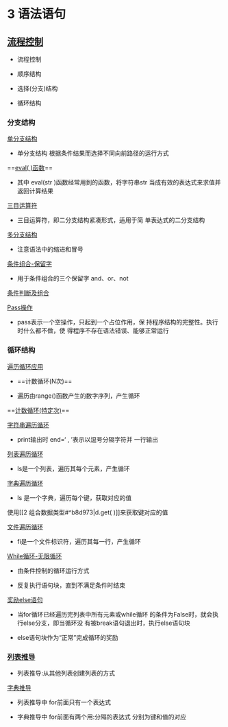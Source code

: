 # 3 语法语句

## [流程控制](x-devonthink-item://ADCD5464-6258-4BA3-A899-14D7461C5EEB?page=1)

-   流程控制
    
-   顺序结构
    
-   选择(分支)结构
    
-   循环结构

### 分支结构
[单分支结构](x-devonthink-item://ADCD5464-6258-4BA3-A899-14D7461C5EEB?page=3)

-   单分支结构 根据条件结果而选择不同向前路径的运行方式

==[eval( )函数](x-devonthink-item://ADCD5464-6258-4BA3-A899-14D7461C5EEB?page=4)==

-   其中 eval(str )函数经常用到的函数，将字符串str 当成有效的表达式来求值并返回计算结果

[三目运算符](x-devonthink-item://ADCD5464-6258-4BA3-A899-14D7461C5EEB?page=7)

-   三目运算符，即二分支结构紧凑形式，适用于简 单表达式的二分支结构

[多分支结构](x-devonthink-item://ADCD5464-6258-4BA3-A899-14D7461C5EEB?page=8)

-   注意语法中的缩进和冒号

[条件组合-保留字](x-devonthink-item://ADCD5464-6258-4BA3-A899-14D7461C5EEB?page=11)

-   用于条件组合的三个保留字 and、or、not

 [条件判断及组合](x-devonthink-item://ADCD5464-6258-4BA3-A899-14D7461C5EEB?page=12)

[Pass操作](x-devonthink-item://ADCD5464-6258-4BA3-A899-14D7461C5EEB?page=13)

-   pass表示一个空操作，只起到一个占位作用，保 持程序结构的完整性。执行时什么都不做，使 得程序不存在语法错误、能够正常运行

### 循环结构
[遍历循环应用](x-devonthink-item://ADCD5464-6258-4BA3-A899-14D7461C5EEB?page=19)

-   ==计数循环(N次)==
    
-   遍历由range()函数产生的数字序列，产生循环

 ==[计数循环(特定次)](x-devonthink-item://ADCD5464-6258-4BA3-A899-14D7461C5EEB?page=20)==
 
 [字符串遍历循环](x-devonthink-item://ADCD5464-6258-4BA3-A899-14D7461C5EEB?page=21) 
    
-   print输出时 end=‘ , ’表示以逗号分隔字符并 一行输出

 [列表遍历循环](x-devonthink-item://ADCD5464-6258-4BA3-A899-14D7461C5EEB?page=22)

    
-   ls是一个列表，遍历其每个元素，产生循环

[字典遍历循环](x-devonthink-item://ADCD5464-6258-4BA3-A899-14D7461C5EEB?page=23)
    
-   ls 是一个字典，遍历每个键，获取对应的值

使用[[2 组合数据类型#^b8d973|d.get( )]]来获取键对应的值

 [文件遍历循环](x-devonthink-item://ADCD5464-6258-4BA3-A899-14D7461C5EEB?page=24)
    
-   fi是一个文件标识符，遍历其每一行，产生循环

[While循环-无限循环](x-devonthink-item://ADCD5464-6258-4BA3-A899-14D7461C5EEB?page=28)

-   由条件控制的循环运行方式
    
-   反复执行语句块，直到不满足条件时结束

[奖励else语句](x-devonthink-item://ADCD5464-6258-4BA3-A899-14D7461C5EEB?page=34)

-   当for循环已经遍历完列表中所有元素或while循环 的条件为False时，就会执行else分支，即当循环没 有被break语句退出时，执行else语句块
    
-   else语句块作为“正常”完成循环的奖励

### **[列表推导](x-devonthink-item://ADCD5464-6258-4BA3-A899-14D7461C5EEB?page=38)**

-   列表推导:从其他列表创建列表的方式

 [字典推导](x-devonthink-item://ADCD5464-6258-4BA3-A899-14D7461C5EEB?page=39)

-   列表推导中 for前面只有一个表达式
    
-   字典推导中 for前面有两个用:分隔的表达式 分别为键和值的对应